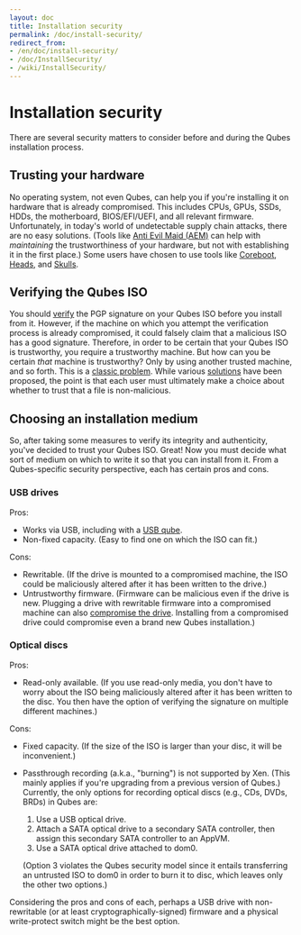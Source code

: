 ```yaml
---
layout: doc
title: Installation security
permalink: /doc/install-security/
redirect_from:
- /en/doc/install-security/
- /doc/InstallSecurity/
- /wiki/InstallSecurity/
---
```


# Installation security

There are several security matters to consider before and during the Qubes installation process.

## Trusting your hardware

No operating system, not even Qubes, can help you if you're installing it on hardware that is already compromised.
This includes CPUs, GPUs, SSDs, HDDs, the motherboard, BIOS/EFI/UEFI, and all relevant firmware.
Unfortunately, in today's world of undetectable supply chain attacks, there are no easy solutions.
(Tools like [Anti Evil Maid (AEM)][AEM] can help with *maintaining* the trustworthiness of your hardware, but not with establishing it in the first place.)
Some users have chosen to use tools like [Coreboot], [Heads], and [Skulls].

## Verifying the Qubes ISO

You should [verify] the PGP signature on your Qubes ISO before you install from it.
However, if the machine on which you attempt the verification process is already compromised, it could falsely claim that a malicious ISO has a good signature.
Therefore, in order to be certain that your Qubes ISO is trustworthy, you require a trustworthy machine.
But how can you be certain *that* machine is trustworthy?
Only by using another trusted machine, and so forth.
This is a [classic problem].
While various [solutions] have been proposed, the point is that each user must ultimately make a choice about whether to trust that a file is non-malicious.

## Choosing an installation medium

So, after taking some measures to verify its integrity and authenticity, you've decided to trust your Qubes ISO.
Great!
Now you must decide what sort of medium on which to write it so that you can install from it.
From a Qubes-specific security perspective, each has certain pros and cons.

### USB drives

Pros:

* Works via USB, including with a [USB qube].
* Non-fixed capacity.
  (Easy to find one on which the ISO can fit.)

Cons:

* Rewritable.
  (If the drive is mounted to a compromised machine, the ISO could be maliciously altered after it has been written to the drive.)
* Untrustworthy firmware.
  (Firmware can be malicious even if the drive is new.
  Plugging a drive with rewritable firmware into a compromised machine can also [compromise the drive][BadUSB].
  Installing from a compromised drive could compromise even a brand new Qubes installation.)

### Optical discs

Pros:

* Read-only available.
  (If you use read-only media, you don't have to worry about the ISO being maliciously altered after it has been written to the disc.
  You then have the option of verifying the signature on multiple different machines.)

Cons:

* Fixed capacity.
  (If the size of the ISO is larger than your disc, it will be inconvenient.)
* Passthrough recording (a.k.a., "burning") is not supported by Xen.
  (This mainly applies if you're upgrading from a previous version of Qubes.)
  Currently, the only options for recording optical discs (e.g., CDs, DVDs, BRDs) in Qubes are:
  1. Use a USB optical drive.
  2. Attach a SATA optical drive to a secondary SATA controller, then assign this secondary SATA controller to an AppVM.
  3. Use a SATA optical drive attached to dom0.

  (Option 3 violates the Qubes security model since it entails transferring an untrusted ISO to dom0 in order to burn it to disc, which leaves only the other two options.)

Considering the pros and cons of each, perhaps a USB drive with non-rewritable (or at least cryptographically-signed) firmware and a physical write-protect switch might be the best option.

[AEM]: /doc/anti-evil-maid/
[verify]: /security/verifying-signatures/
[classic problem]: https://www.ece.cmu.edu/~ganger/712.fall02/papers/p761-thompson.pdf
[solutions]: https://www.dwheeler.com/trusting-trust/
[USB qube]: /doc/usb-qubes/#creating-and-using-a-usb-qube
[BadUSB]: https://srlabs.de/badusb/
[Coreboot]: https://www.coreboot.org/
[Heads]: http://osresearch.net/
[Skulls]: https://github.com/merge/skulls

